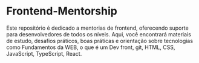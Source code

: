 # Frontend-Mentorship
Este repositório é dedicado a mentorias de frontend, oferecendo suporte para desenvolvedores de todos os níveis. Aqui, você encontrará materiais de estudo, desafios práticos, boas práticas e orientação sobre tecnologias como Fundamentos da WEB, o que é um Dev front, git, HTML, CSS, JavaScript, TypeScript, React.
